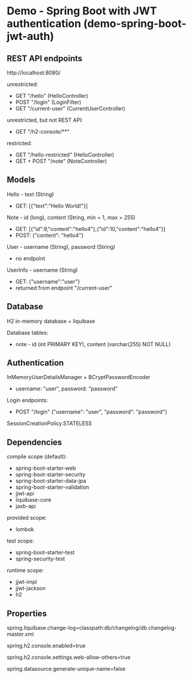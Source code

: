 # Demo - Spring Boot with JWT authentication (demo-spring-boot-jwt-auth)

## REST API endpoints
http://localhost:8080/

unrestricted:
- GET "/hello" (HelloController)
- POST "/login" (LoginFilter)
- GET "/current-user" (CurrentUserController)

unrestricted, but not REST API:
- GET "/h2-console/**"

restricted:
- GET "/hello-restricted" (HelloController)
- GET + POST "/note" (NoteController)

## Models

Hello - text (String)
- GET: [{"text":"Hello World!"}]

Note - id (long), content (String, min = 1, max = 255)
- GET: [{"id":9,"content":"hello4"},{"id":10,"content":"hello4"}]
- POST: {"content": "hello4"}

User - username (String), password (String)
- no endpoint

UserInfo - username (String)
- GET: {"username":"user"}
- returned from endpoint "/current-user"

## Database

H2 in-memory database + liquibase

Database tables:
- note - id (int PRIMARY KEY), content (varchar(255) NOT NULL)

## Authentication

InMemoryUserDetailsManager + BCryptPasswordEncoder
- username: "user", password: "password"

Login endpoints:
- POST "/login"
{"username": "user", "password": "password"}

SessionCreationPolicy.STATELESS

## Dependencies

compile scope (default):
- spring-boot-starter-web
- spring-boot-starter-security
- spring-boot-starter-data-jpa
- spring-boot-starter-validation
- jjwt-api
- liquibase-core
- jaxb-api

provided scope:
- lombok

test scope:
- spring-boot-starter-test
- spring-security-test

runtime scope:
- jjwt-impl
- jjwt-jackson
- h2

## Properties

spring.liquibase.change-log=classpath:db/changelog/db.changelog-master.xml

spring.h2.console.enabled=true

spring.h2.console.settings.web-allow-others=true

spring.datasource.generate-unique-name=false
